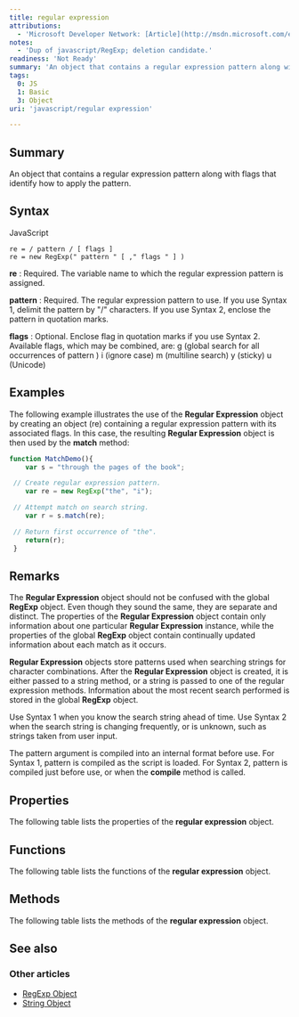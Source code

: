 ```yaml
---
title: regular expression
attributions:
  - 'Microsoft Developer Network: [Article](http://msdn.microsoft.com/en-us/library/ie/h6e2eb7w(v=vs.94).aspx)'
notes:
  - 'Dup of javascript/RegExp; deletion candidate.'
readiness: 'Not Ready'
summary: 'An object that contains a regular expression pattern along with flags that identify how to apply the pattern.'
tags:
  0: JS
  1: Basic
  3: Object
uri: 'javascript/regular expression'

---
```

## Summary

An object that contains a regular expression pattern along with flags that identify how to apply the pattern.

## Syntax

<span class="language">JavaScript</span>

    re = / pattern / [ flags ]
    re = new RegExp(" pattern " [ ," flags " ] )

**re**
:   Required. The variable name to which the regular expression pattern is assigned.

**pattern**
:   Required. The regular expression pattern to use. If you use Syntax 1, delimit the pattern by "/" characters. If you use Syntax 2, enclose the pattern in quotation marks.

**flags**
:   Optional. Enclose flag in quotation marks if you use Syntax 2. Available flags, which may be combined, are: g (global search for all occurrences of pattern ) i (ignore case) m (multiline search) y (sticky) u (Unicode)

## Examples

The following example illustrates the use of the **Regular Expression** object by creating an object (re) containing a regular expression pattern with its associated flags. In this case, the resulting **Regular Expression** object is then used by the **match** method:

``` js
function MatchDemo(){
    var s = "through the pages of the book";

 // Create regular expression pattern.
    var re = new RegExp("the", "i");

 // Attempt match on search string.
    var r = s.match(re);

 // Return first occurrence of "the".
    return(r);
 }
```

## Remarks

The **Regular Expression** object should not be confused with the global **RegExp** object. Even though they sound the same, they are separate and distinct. The properties of the **Regular Expression** object contain only information about one particular **Regular Expression** instance, while the properties of the global **RegExp** object contain continually updated information about each match as it occurs.

**Regular Expression** objects store patterns used when searching strings for character combinations. After the **Regular Expression** object is created, it is either passed to a string method, or a string is passed to one of the regular expression methods. Information about the most recent search performed is stored in the global **RegExp** object.

Use Syntax 1 when you know the search string ahead of time. Use Syntax 2 when the search string is changing frequently, or is unknown, such as strings taken from user input.

The pattern argument is compiled into an internal format before use. For Syntax 1, pattern is compiled as the script is loaded. For Syntax 2, pattern is compiled just before use, or when the **compile** method is called.

## Properties

The following table lists the properties of the **regular expression** object.

## Functions

The following table lists the functions of the **regular expression** object.

## Methods

The following table lists the methods of the **regular expression** object.

## See also

### Other articles

-   [RegExp Object](/javascript/RegExp)
-   [String Object](/javascript/String)

